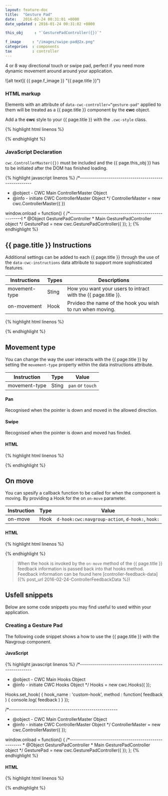 ```yaml
---
layout: feature-doc
title:  "Gesture Pad"
date:   2016-02-24 00:31:01 +0000
date_updated : 2016-01-24 00:31:02 +0000

this_obj     : "`GesturePadController({})`"

f_image     : "/images/swipe-pad@2x.png"
categories  : components
tax         : controller
---
```

4 or 8 way directional touch or swipe pad, perfect if you need more dynamic movement around around your application.
<!--more-->

![alt text]( {{ page.f_image }} "{{ page.title }}")

### HTML markup
Elements with an attribute of `data-cwc-controller=“gesture-pad"` applied to them will be treated as a {{ page.title }} component by the **cwc** object.

Add a the **cwc** style to your {{ page.title }} with the `.cwc-style` class.

{% highlight html linenos %}
<section class="cwc-style"  data-cwc-controller="gesture-pad" >
  <span></span>
</section>
{% endhighlight %}

### JavaScript Declaration
`cwc.ControllerMaster({})` must be included and the {{ page.this_obj }} has to be initiated after the DOM has finished loading.

{% highlight javascript linenos %}
/*------------------------------------------------------
* @object - CWC Main ControllerMaster Object
* @info   - initiate CWC ControllerMaster Object
*/
ControllerMaster = new cwc.ControllerMaster({
})

window.onload = function() {
    /*------------------------------------------------------I
    * @Object GesturePadController
    * Main GesturePadController object
    */
    GesturePad = new cwc.GesturePadController({
    });
};
{% endhighlight %}



[comment]: <> (--------------------------------------------------------------------------------------------------------)

## {{ page.title }} Instructions
Additional settings can be added to each {{ page.title }} through the use of the `data-cwc-instructions` data attribute to support more sophisticated features.

| Instructions  | Types   | Descriptions                                                   |
| ------------- | ------- | --------------                                                 |
| movement-type | Sting   | How you want your users to intract with the {{ page.title }}.  |
| on-movement   | Hook    | Prvideo the name of the hook you wish to run when moving.      |

{% highlight html linenos %}
<div data-cwc-controller="gesture-pad" data-cwc-instructions='{ "movement-type" : "pan", "on-movement " : "hook-cunstom-hook" }' ></div>
{% endhighlight %}



[comment]: <> (--------------------------------------------------------------------------------------------------------)

## Movement type
You can change the way the user interacts with the {{ page.title }} by setting the `movement-type` property within the data instructions attribute.

| Instruction   | Type    | Value             |
| ------------- | ------- | --------------    |
| movement-type | Sting   | `pan` or `touch`  |

#### **Pan**
Recognised when the pointer is down and moved in the allowed direction.

#### **Swipe**
Recognised when the pointer is down and moved has finded.

#### HTML
{% highlight html linenos %}
<div data-cwc-controller="gesture-pad"
     data-cwc-instructions='{"movement-type" : "pan"}' >
     <span></span>
</div>

<div data-cwc-controller="gesture-pad"
     data-cwc-instructions='{"movement-type" : "swipe"}' >
     <span></span>
</div>
{% endhighlight %}



[comment]: <> (--------------------------------------------------------------------------------------------------------)

## On move
You can spesify a callback function to be called for when the component is moving. By providing a Hook for the on `on-move` parameter.

| Instruction | Type    | Value                                            |
| ----------- | ------- | --------------                                   |
| on-move     | Hook    | `d-hook:cwc:navgroup-action`, `d-hook:`, `hook:` |

#### HTML
{% highlight html linenos %}
<section data-cwc-controller="gesture-pad"
  data-cwc-instructions='{ "movement-type" : "swipe", "on-move" : "d-hook:cwc:navgroup-action"  }' >
  <span></span>
</section>

<section data-cwc-controller="gesture-pad"
  data-cwc-instructions='{ "movement-type" : "swipe", "on-move" : "d-hook:custom-hook"  }' >
  <span></span>
</section>
{% endhighlight %}

>When the hook is invoked by the `on-move` method of the {{ page.title }} feedback information is passed back into that hooks method. Feedback information can be found here [controller-feedback-data]({% post_url 2016-02-24-ControllerFeedbackData %})



[comment]: <> (--------------------------------------------------------------------------------------------------------)

## Usfell snippets
Below are some code snippets you may find useful to used within your application.

### Creating a Gesture Pad
The following code snippet shows a how to use the {{ page.title }} with the Navgroup component.

#### JavaScript
{% highlight javascript linenos %}
/*------------------------------------------------------
* @object - CWC Main Hooks Object
* @info   - initiate CWC Hooks Object
*/
Hooks = new cwc.Hooks({
});

Hooks.set_hook( {
  hook_name : 'custom-hook',
  method    : function( feedback ) { console.log( feedback )  }
});

/*------------------------------------------------------
* @object - CWC Main ControllerMaster Object
* @info   - initiate CWC ControllerMaster Object
*/
ControllerMaster = new cwc.ControllerMaster({
});

window.onload = function() {
    /*------------------------------------------------------
    * @Object GesturePadController
    * Main GesturePadController object
    */
    GesturePad = new cwc.GesturePadController({
    });
};
{% endhighlight %}

#### HTML
{% highlight html linenos %}
<section class="gesture-pad-01 cwc-style"  data-cwc-controller="gesture-pad"
  data-cwc-instructions='{ "movement-type" : "pan", "on-move" : "hook:custom-hook"  }' >
  <span></span>
</section>

<section class="gesture-pad-02 cwc-style"  data-cwc-controller="gesture-pad"
  data-cwc-instructions='{ "movement-type" : "pan", "on-move" : "d-hook:custom-hook"  }' >
  <span></span>
</section>
{% endhighlight %}